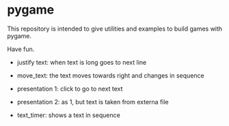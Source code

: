 # pygame

This repository is intended to give utilities and examples to build games with pygame.

Have fun.


- justify text: when text is long goes to next line

- move_text: the text moves towards right and changes in sequence

- presentation 1: click to go to next text

- presentation 2: as 1, but text is taken from externa file

- text_timer: shows a text in sequence
